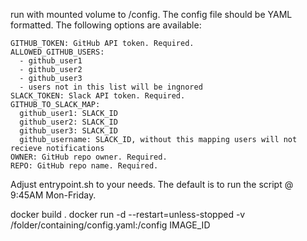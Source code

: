 run with mounted volume to /config. The config file should be YAML formatted. The following options are available:

```
GITHUB_TOKEN: GitHub API token. Required.
ALLOWED_GITHUB_USERS:
  - github_user1
  - github_user2
  - github_user3
  - users not in this list will be ingnored
SLACK_TOKEN: Slack API token. Required.
GITHUB_TO_SLACK_MAP:
  github_user1: SLACK_ID
  github_user2: SLACK_ID
  github_user3: SLACK_ID
  github_username: SLACK_ID, without this mapping users will not recieve notifications
OWNER: GitHub repo owner. Required.
REPO: GitHub repo name. Required.
```

Adjust entrypoint.sh to your needs. The default is to run the script @ 9:45AM Mon-Friday.

docker build .
docker run -d --restart=unless-stopped -v /folder/containing/config.yaml:/config IMAGE_ID